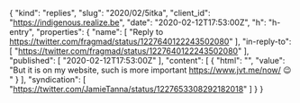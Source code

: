 {
  "kind": "replies",
  "slug": "2020/02/5itka",
  "client_id": "https://indigenous.realize.be",
  "date": "2020-02-12T17:53:00Z",
  "h": "h-entry",
  "properties": {
    "name": [
      "Reply to https://twitter.com/fragmad/status/1227640122243502080"
    ],
    "in-reply-to": [
      "https://twitter.com/fragmad/status/1227640122243502080"
    ],
    "published": [
      "2020-02-12T17:53:00Z"
    ],
    "content": [
      {
        "html": "",
        "value": "But it is on my website, such is more important https://www.jvt.me/now/ 😉 "
      }
    ],
    "syndication": [
      "https://twitter.com/JamieTanna/status/1227653308292182018"
    ]
  }
}
